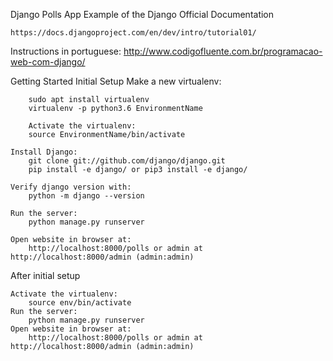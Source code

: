 Django Polls App Example of the Django Official Documentation

	https://docs.djangoproject.com/en/dev/intro/tutorial01/

Instructions in portuguese:
	http://www.codigofluente.com.br/programacao-web-com-django/

Getting Started
Initial Setup
    Make a new virtualenv:
 
		sudo apt install virtualenv
		virtualenv -p python3.6 EnvironmentName

		Activate the virtualenv: 
		source EnvironmentName/bin/activate

    Install Django: 
		git clone git://github.com/django/django.git
		pip install -e django/ or pip3 install -e django/

    Verify django version with:
		python -m django --version

    Run the server: 
		python manage.py runserver
    
	Open website in browser at:
		http://localhost:8000/polls or admin at http://localhost:8000/admin (admin:admin)

After initial setup

	Activate the virtualenv: 
		source env/bin/activate
	Run the server: 
		python manage.py runserver
	Open website in browser at:
		http://localhost:8000/polls or admin at http://localhost:8000/admin (admin:admin)


